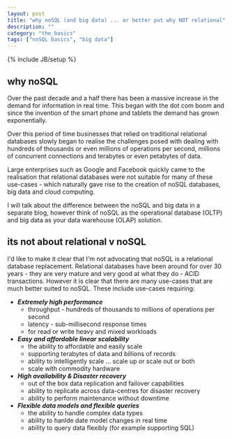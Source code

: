 ```yaml
---
layout: post
title: "why noSQL (and big data) ... or better put why NOT relational"
description: ""
category: "the_basics"
tags: ["noSQL basics", "big data"]
---
```

{% include JB/setup %}

## why noSQL

Over the past decade and a half there has been a massive increase in the demand for information in real time. This began with the dot com boom and since the invention of the smart phone and tablets the demand has grown exponentially. 

Over this period of time businesses that relied on traditional relational databases slowly began to realise the challenges posed with dealing with hundreds of thousands or even millions of operations per second, millions of concurrent connections and terabytes or even petabytes of data.

Large enterprises such as Google and Facebook quickly came to the realisation that relational databases were not suitable for many of these use-cases - which naturally gave rise to the creation of noSQL databases, big data and cloud computing. 

I will talk about the difference between the noSQL and big data in a separate blog, however think of noSQL as the operational database (OLTP) and big data as your data warehouse (OLAP) solution.

## its not about relational v noSQL
I'd like to make it clear that I'm not advocating that noSQL is a relational database replacement. Relational databases have been around for over 30 years - they are very mature and very good at what they do - ACID transactions. However it is clear that there are many use-cases that are much better suited to noSQL. These include use-cases requiring:

* ***Extremely high performance***
  * throughput - hundreds of thousands to millions of operations per second
  * latency - sub-millisecond response times
  * for read or write heavy and mixed workloads
* ***Easy and affordable linear scalability***
  * the ability to affordable and easily scale
  * supporting terabytes of data and billions of records
  * ability to intelligently scale ... scale up or scale out or both
  * scale with commodity hardware 
* ***High availability & Disaster recovery***
  * out of the box data replication and failover capabilities
  * ability to replicate across data-centres for disaster recovery
  * ability to perform maintenance without downtime
* ***Flexible data models and flexible queries***
  * the ability to handle complex data types
  * ability to hanlde date model changes in real time
  * ability to query data flexibly (for example supporting SQL)



